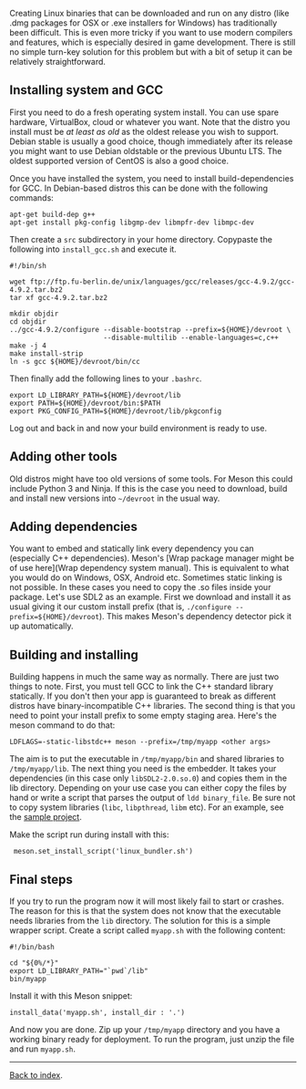 Creating Linux binaries that can be downloaded and run on any distro (like .dmg packages for OSX or .exe installers for Windows) has traditionally been difficult. This is even more tricky if you want to use modern compilers and features, which is especially desired in game development. There is still no simple turn-key solution for this problem but with a bit of setup it can be relatively straightforward.

## Installing system and GCC

First you need to do a fresh operating system install. You can use spare hardware, VirtualBox, cloud or whatever you want. Note that the distro you install must be *at least as old* as the oldest release you wish to support. Debian stable is usually a good choice, though immediately after its release you might want to use Debian oldstable or the previous Ubuntu LTS. The oldest supported version of CentOS is also a good choice.

Once you have installed the system, you need to install build-dependencies for GCC. In Debian-based distros this can be done with the following commands:

    apt-get build-dep g++
    apt-get install pkg-config libgmp-dev libmpfr-dev libmpc-dev

Then create a `src` subdirectory in your home directory. Copypaste the following into `install_gcc.sh` and execute it.

    #!/bin/sh

    wget ftp://ftp.fu-berlin.de/unix/languages/gcc/releases/gcc-4.9.2/gcc-4.9.2.tar.bz2
    tar xf gcc-4.9.2.tar.bz2

    mkdir objdir
    cd objdir
    ../gcc-4.9.2/configure --disable-bootstrap --prefix=${HOME}/devroot \
                           --disable-multilib --enable-languages=c,c++
    make -j 4
    make install-strip
    ln -s gcc ${HOME}/devroot/bin/cc

Then finally add the following lines to your `.bashrc`.

    export LD_LIBRARY_PATH=${HOME}/devroot/lib
    export PATH=${HOME}/devroot/bin:$PATH
    export PKG_CONFIG_PATH=${HOME}/devroot/lib/pkgconfig

Log out and back in and now your build environment is ready to use.

## Adding other tools

Old distros might have too old versions of some tools. For Meson this could include Python 3 and Ninja. If this is the case you need to download, build and install new versions into `~/devroot` in the usual way.

## Adding dependencies

You want to embed and statically link every dependency you can (especially C++ dependencies). Meson's [Wrap package manager might be of use here](Wrap dependency system manual). This is equivalent to what you would do on Windows, OSX, Android etc. Sometimes static linking is not possible. In these cases you need to copy the .so files inside your package. Let's use SDL2 as an example. First we download and install it as usual giving it our custom install prefix (that is, `./configure --prefix=${HOME}/devroot`). This makes Meson's dependency detector pick it up automatically.

## Building and installing

Building happens in much the same way as normally. There are just two things to note. First, you must tell GCC to link the C++ standard library statically. If you don't then your app is guaranteed to break as different distros have binary-incompatible C++ libraries. The second thing is that you need to point your install prefix to some empty staging area. Here's the meson command to do that:

    LDFLAGS=-static-libstdc++ meson --prefix=/tmp/myapp <other args>

The aim is to put the executable in `/tmp/myapp/bin` and shared libraries to `/tmp/myapp/lib`. The next thing you need is the embedder. It takes your dependencies (in this case only `libSDL2-2.0.so.0`) and copies them in the lib directory. Depending on your use case you can either copy the files by hand or write a script that parses the output of `ldd binary_file`. Be sure not to copy system libraries (`libc`, `libpthread`, `libm` etc). For an example, see the [sample project](https://github.com/jpakkane/meson/tree/master/manual%20tests/4%20standalone%20binaries).

Make the script run during install with this:

     meson.set_install_script('linux_bundler.sh')

## Final steps

If you try to run the program now it will most likely fail to start or crashes. The reason for this is that the system does not know that the executable needs libraries from the `lib` directory. The solution for this is a simple wrapper script. Create a script called `myapp.sh` with the following content:

    #!/bin/bash

    cd "${0%/*}"
    export LD_LIBRARY_PATH="`pwd`/lib"
    bin/myapp

Install it with this Meson snippet:

    install_data('myapp.sh', install_dir : '.')

And now you are done. Zip up your `/tmp/myapp` directory and you have a working binary ready for deployment. To run the program, just unzip the file and run `myapp.sh`.

---

[Back to index](Manual).